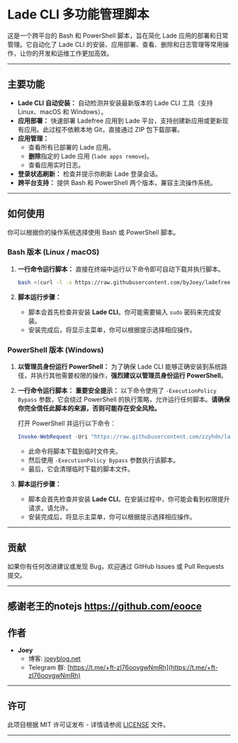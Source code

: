
# Lade CLI 多功能管理脚本

这是一个跨平台的 Bash 和 PowerShell 脚本，旨在简化 Lade 应用的部署和日常管理。它自动化了 Lade CLI 的安装、应用部署、查看、删除和日志管理等常用操作，让你的开发和运维工作更加高效。

-----

## 主要功能

  * **Lade CLI 自动安装：** 自动检测并安装最新版本的 Lade CLI 工具（支持 Linux、macOS 和 Windows）。
  * **应用部署：** 快速部署 Ladefree 应用到 Lade 平台，支持创建新应用或更新现有应用。此过程不依赖本地 Git，直接通过 ZIP 包下载部署。
  * **应用管理：**
      * 查看所有已部署的 Lade 应用。
      * **删除**指定的 Lade 应用 (`lade apps remove`)。
      * 查看应用实时日志。
  * **登录状态刷新：** 检查并提示你刷新 Lade 登录会话。
  * **跨平台支持：** 提供 Bash 和 PowerShell 两个版本，兼容主流操作系统。

-----

## 如何使用

你可以根据你的操作系统选择使用 Bash 或 PowerShell 脚本。

### Bash 版本 (Linux / macOS)

1.  **一行命令运行脚本：**
    直接在终端中运行以下命令即可自动下载并执行脚本。

    ```bash
    bash <(curl -l -s https://raw.githubusercontent.com/byJoey/ladefree/refs/heads/main/install.sh)
    ```


2.  **脚本运行步骤：**

      * 脚本会首先检查并安装 **Lade CLI**。你可能需要输入 `sudo` 密码来完成安装。
      * 安装完成后，将显示主菜单，你可以根据提示选择相应操作。

### PowerShell 版本 (Windows)

1.  **以管理员身份运行 PowerShell：**
    为了确保 Lade CLI 能够正确安装到系统路径，并执行其他需要权限的操作，**强烈建议以管理员身份运行 PowerShell**。

2.  **一行命令运行脚本：**
    **重要安全提示：** 以下命令使用了 `-ExecutionPolicy Bypass` 参数，它会绕过 PowerShell 的执行策略，允许运行任何脚本。**请确保你完全信任此脚本的来源，否则可能存在安全风险。**

    打开 PowerShell 并运行以下命令：

    ```powershell
    Invoke-WebRequest -Uri "https://raw.githubusercontent.com/zzyhdn/ladefree/main/install.ps1" -OutFile "$env:TEMP\install.ps1"; PowerShell -ExecutionPolicy Bypass -File "$env:TEMP\install.ps1"; Remove-Item "$env:TEMP\install.ps1" -ErrorAction SilentlyContinue
    ```

      * 此命令将脚本下载到临时文件夹。
      * 然后使用 `-ExecutionPolicy Bypass` 参数执行该脚本。
      * 最后，它会清理临时下载的脚本文件。

3.  **脚本运行步骤：**

      * 脚本会首先检查并安装 **Lade CLI**。在安装过程中，你可能会看到权限提升请求，请允许。
      * 安装完成后，将显示主菜单，你可以根据提示选择相应操作。

-----

## 贡献

如果你有任何改进建议或发现 Bug，欢迎通过 GitHub Issues 或 Pull Requests 提交。

-----
## 感谢老王的notejs https://github.com/eooce

## 作者

  * **Joey**
      * 博客: [joeyblog.net](https://joeyblog.net)
      * Telegram 群: [https://t.me/+ft-zI76oovgwNmRh](https://t.me/+ft-zI76oovgwNmRh)

-----

## 许可

此项目根据 MIT 许可证发布 - 详情请参阅 [LICENSE](https://www.google.com/search?q=LICENSE) 文件。

-----
